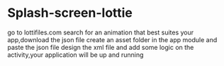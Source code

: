 # Splash-screen-lottie
go to lottifiles.com search for an animation that best suites your app,download the json file create an asset folder in the app module and paste the json file design the xml file and add some logic on the activity,your application will be up and running
